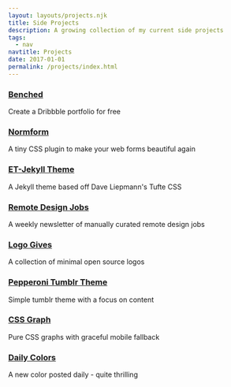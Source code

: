 ```yaml
---
layout: layouts/projects.njk
title: Side Projects
description: A growing collection of my current side projects
tags:
  - nav
navtitle: Projects
date: 2017-01-01
permalink: /projects/index.html
---
```


<div>
    <h3><a href="https://benched.site/">Benched</a></h3>
    <p class="project-info sans-serif">Create a Dribbble portfolio for free</p>
</div>
<div>
    <h3><a href="http://normform.surge.sh/">Normform</a></h3>
    <p class="project-info sans-serif">A tiny CSS plugin to make your web forms beautiful again</p>
</div>
<div>
    <h3><a href="http://et-jekyll.surge.sh/">ET-Jekyll Theme</a></h3>
    <p class="project-info sans-serif">A Jekyll theme based off Dave Liepmann's Tufte CSS</p>
</div>
<div>
    <h3><a href="http://remotejobs.design/">Remote Design Jobs</a></h3>
    <p class="project-info sans-serif">A weekly newsletter of manually curated remote design jobs</p>
</div>
<div>
    <h3><a href="http://logo.gives/">Logo Gives</a></h3>
    <p class="project-info sans-serif">A collection of minimal open source logos</p>
</div>
<div>
    <h3><a href="https://pepperoni-theme.tumblr.com/">Pepperoni Tumblr Theme</a></h3>
    <p class="project-info sans-serif">Simple tumblr theme with a focus on content</p>
</div>
<div>
    <h3><a href="https://github.com/bradleytaunt/cssgraphs">CSS Graph</a></h3>
    <p class="project-info sans-serif">Pure CSS graphs with graceful mobile fallback</p>
</div>
<div>
    <h3><a href="https://dribbble.com/dailycolors">Daily Colors</a></h3>
    <p class="project-info sans-serif last-project">A new color posted daily - quite thrilling</p>
</div>
